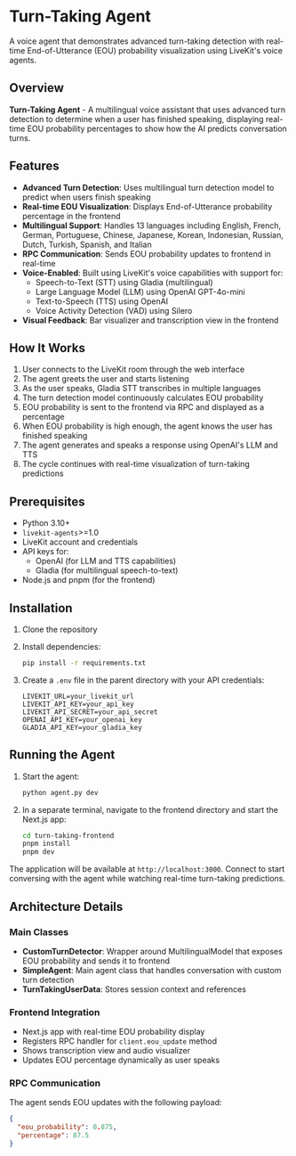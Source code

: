 # Turn-Taking Agent

A voice agent that demonstrates advanced turn-taking detection with real-time End-of-Utterance (EOU) probability visualization using LiveKit's voice agents.

## Overview

**Turn-Taking Agent** - A multilingual voice assistant that uses advanced turn detection to determine when a user has finished speaking, displaying real-time EOU probability percentages to show how the AI predicts conversation turns.

## Features

- **Advanced Turn Detection**: Uses multilingual turn detection model to predict when users finish speaking
- **Real-time EOU Visualization**: Displays End-of-Utterance probability percentage in the frontend
- **Multilingual Support**: Handles 13 languages including English, French, German, Portuguese, Chinese, Japanese, Korean, Indonesian, Russian, Dutch, Turkish, Spanish, and Italian
- **RPC Communication**: Sends EOU probability updates to frontend in real-time
- **Voice-Enabled**: Built using LiveKit's voice capabilities with support for:
  - Speech-to-Text (STT) using Gladia (multilingual)
  - Large Language Model (LLM) using OpenAI GPT-4o-mini
  - Text-to-Speech (TTS) using OpenAI
  - Voice Activity Detection (VAD) using Silero
- **Visual Feedback**: Bar visualizer and transcription view in the frontend

## How It Works

1. User connects to the LiveKit room through the web interface
2. The agent greets the user and starts listening
3. As the user speaks, Gladia STT transcribes in multiple languages
4. The turn detection model continuously calculates EOU probability
5. EOU probability is sent to the frontend via RPC and displayed as a percentage
6. When EOU probability is high enough, the agent knows the user has finished speaking
7. The agent generates and speaks a response using OpenAI's LLM and TTS
8. The cycle continues with real-time visualization of turn-taking predictions

## Prerequisites

- Python 3.10+
- `livekit-agents`>=1.0
- LiveKit account and credentials
- API keys for:
  - OpenAI (for LLM and TTS capabilities)
  - Gladia (for multilingual speech-to-text)
- Node.js and pnpm (for the frontend)

## Installation

1. Clone the repository

2. Install dependencies:
   ```bash
   pip install -r requirements.txt
   ```

3. Create a `.env` file in the parent directory with your API credentials:
   ```
   LIVEKIT_URL=your_livekit_url
   LIVEKIT_API_KEY=your_api_key
   LIVEKIT_API_SECRET=your_api_secret
   OPENAI_API_KEY=your_openai_key
   GLADIA_API_KEY=your_gladia_key
   ```

## Running the Agent

1. Start the agent:
   ```bash
   python agent.py dev
   ```

2. In a separate terminal, navigate to the frontend directory and start the Next.js app:
   ```bash
   cd turn-taking-frontend
   pnpm install
   pnpm dev
   ```

The application will be available at `http://localhost:3000`. Connect to start conversing with the agent while watching real-time turn-taking predictions.

## Architecture Details

### Main Classes

- **CustomTurnDetector**: Wrapper around MultilingualModel that exposes EOU probability and sends it to frontend
- **SimpleAgent**: Main agent class that handles conversation with custom turn detection
- **TurnTakingUserData**: Stores session context and references


### Frontend Integration

- Next.js app with real-time EOU probability display
- Registers RPC handler for `client.eou_update` method
- Shows transcription view and audio visualizer
- Updates EOU percentage dynamically as user speaks

### RPC Communication

The agent sends EOU updates with the following payload:
```json
{
  "eou_probability": 0.875,
  "percentage": 87.5
}
```